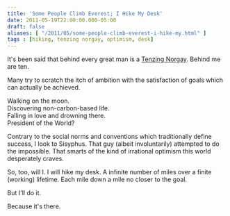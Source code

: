 ```yaml
---
title: 'Some People Climb Everest; I Hike My Desk'
date: 2011-05-19T22:00:00.000-05:00
draft: false
aliases: [ "/2011/05/some-people-climb-everest-i-hike-my.html" ]
tags : [hiking, tenzing norgay, optimism, desk]
---
```


It's been said that behind every great man is a [Tenzing Norgay](http://en.wikipedia.org/wiki/Tenzing_Norgay). Behind me are ten.  
  
Many try to scratch the itch of ambition with the satisfaction of goals which can actually be achieved.  
  
Walking on the moon.  
Discovering non-carbon-based life.  
Falling in love and drowning there.  
President of the World?  
  
Contrary to the social norms and conventions which traditionally define success, I look to Sisyphus. That guy (albeit involuntarily) attempted to do the impossible. That smarts of the kind of irrational optimism this world desperately craves.  
  
So, too, will I. I will hike my desk. A infinite number of miles over a finite (working) lifetime. Each mile down a mile no closer to the goal.  
  
But I'll do it.  
  
Because it's there.